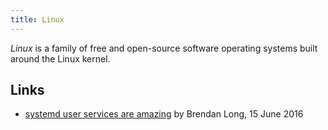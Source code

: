```yaml
---
title: Linux
---
```


<dfn>Linux</dfn> is a family of free and open-source software operating systems built around the Linux kernel.

## Links

-   [systemd user services are amazing][1] by Brendan Long, 15 June 2016

[1]: https://www.brendanlong.com/systemd-user-services-are-amazing.html
